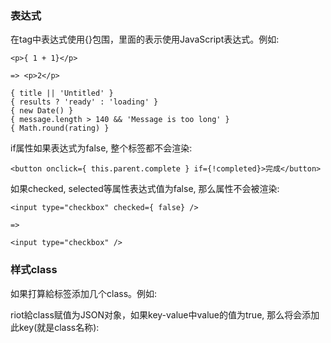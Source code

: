 ### 表达式

在tag中表达式使用{}包围，里面的表示使用JavaScript表达式。例如:

    <p>{ 1 + 1}</p>
    
    => <p>2</p>
    
    { title || 'Untitled' }
    { results ? 'ready' : 'loading' }
    { new Date() }
    { message.length > 140 && 'Message is too long' }
    { Math.round(rating) }
    
if属性如果表达式为false, 整个标签都不会渲染:

    <button onclick={ this.parent.complete } if={!completed}>完成</button>
    
如果checked, selected等属性表达式值为false, 那么属性不会被渲染:

    <input type="checkbox" checked={ false} />
    
    =>
    
    <input type="checkbox" />
    
### 样式class

如果打算給标签添加几个class。例如:

   <div class="primary center" />
   
riot給class赋值为JSON对象，如果key-value中value的值为true, 那么将会添加此key(就是class名称):

   <div class={primary: true, important: false, center: 'yes'}></div>
   
